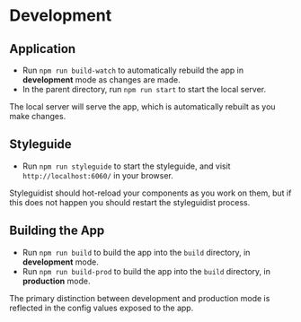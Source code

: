 # Development

## Application

- Run `npm run build-watch` to automatically rebuild the app in **development** mode as changes are made.
- In the parent directory, run `npm run start` to start the local server.

The local server will serve the app, which is automatically rebuilt as you make changes.

## Styleguide

- Run `npm run styleguide` to start the styleguide, and visit `http://localhost:6060/` in your browser.  

Styleguidist should hot-reload your components as you work on them, but if this does not happen you should restart the styleguidist process.

## Building the App

- Run `npm run build` to build the app into the `build` directory, in **development** mode.  
- Run `npm run build-prod` to build the app into the `build` directory, in **production** mode.

The primary distinction between development and production mode is reflected in the config values exposed to the app.
